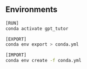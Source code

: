 ## Environments

```bash
[RUN]
conda activate gpt_tutor

[EXPORT]
conda env export > conda.yml

[IMPORT]
conda env create -f conda.yml
```
